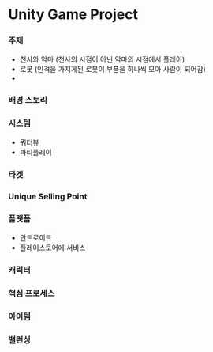 # Unity Game Project

### 주제
- 천사와 악마 (천사의 시점이 아닌 악마의 시점에서 플레이)
- 로봇 (인격을 가지게된 로봇이 부품을 하나씩 모아 사람이 되어감)
- 


### 배경 스토리


### 시스템
- 쿼터뷰
- 파티플레이

### 타겟

### Unique Selling Point

### 플랫폼
- 안드로이드
- 플레이스토어에 서비스

### 캐릭터


### 핵심 프로세스


### 아이템


### 밸런싱



